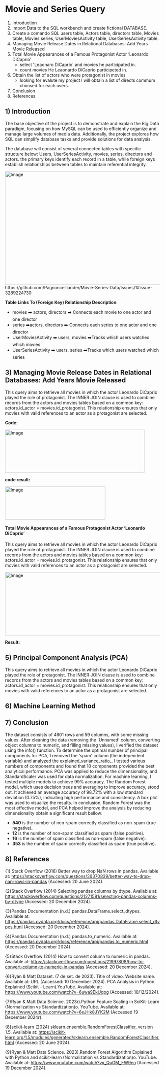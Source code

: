 # Movie and Series Query

1. Introduction
2. Import Data to the SQL workbench and create fictional DATABASE.
3. Create a comando SQL users table, Actors table, directors table, Movies table, Movies series, UserMoviesActivity table, UserSeriesActivity table.
4. Managing Movie Release Dates in Relational Databases: Add Years Movie Released
5. Total Movie Appearances of a Famous Protagonist Actor ‘Leonardo DiCaprio’
    - select 'Leaonaro DiCaprio' and movies he participated in.
    - count movies He Leaonardo DiCaprio participeted in.
7. Obtain the list of actors who were protagonist in movies
    - looking for evalute my project I will obtain a list of directs commum choosed for each users.
8. Conclusion  
9. References

 ## 1) Introduction

 The base objective of the project is to demonstrate and explain the Big Data paradigm, focusing on how MySQL can be used to efficiently organize and manage large volumes of media data. Additionally, the project explores how SQL can simplify database tasks and provide solutions for data analysis.  

 The database will consist of several connected tables with specific structure below:
Users, UserSeriesActivity, movies, series, directors and actors. the primary keys identify each record in a table, while foreign keys establish relationships between tables to maintain referential integrity.

<img width="637" height="369" alt="Image" src="https://github.com/user-attachments/assets/05a21b50-7f4c-4c2d-acc4-9188d1db4d0d" />
https://github.com/Pagnoncelliander/Movie-Series-Data/issues/1#issue-3289224730




__Table	Links To (Foreign Key)	Relationship Description__
 * movies ➡️	actors, directors	➡️ Connects each movie to one actor and one director
 * series	➡️actors, directors ➡️	Connects each series to one actor and one director
 * UserMoviesActivity	➡️ users, movies	➡️Tracks which users watched which movies
 * UserSeriesActivity	➡️ users, series	➡️Tracks which users watched which series


## 3) Managing Movie Release Dates in Relational Databases: Add Years Movie Released

This query aims to retrieve all movies in which the actor Leonardo DiCaprio played the role of protagonist. The INNER JOIN clause is used to combine records from the actors and movies tables based on a common key: actors.id_actor = movies.id_protagonist. This relationship ensures that only movies with valid references to an actor as a protagonist are selected.	


__Code:__


<img width="454" height="140" alt="Image" src="https://github.com/user-attachments/assets/a7698a34-c075-458f-ba8a-4450ae425f6e" />

__code result:__


<img width="326" height="107" alt="Image" src="https://github.com/user-attachments/assets/cc8d1432-4664-4155-a44d-1c6637246aff" />


#### Total Movie Appearances of a Famous Protagonist Actor ‘Leonardo DiCaprio’

This query aims to retrieve all movies in which the actor Leonardo DiCaprio played the role of
protagonist. The INNER JOIN clause is used to combine records from the actors and movies
tables based on a common key: actors.id_actor = movies.id_protagonist. This relationship
ensures that only movies with valid references to an actor as a protagonist are selected.

<img width="613" height="205" alt="Image" src="https://github.com/user-attachments/assets/d1c8ba4a-8e47-45d0-b304-9bb09c1ba617" />

__Result:__



## 5) Principal Component Analysis (PCA) 

This query aims to retrieve all movies in which the actor Leonardo DiCaprio played the role of
protagonist. The INNER JOIN clause is used to combine records from the actors and movies
tables based on a common key: actors.id_actor = movies.id_protagonist. This relationship
ensures that only movies with valid references to an actor as a protagonist are selected.




## 6) Machine Learning Method 



## 7) Conclusion

The dataset consists of 4601 rows and 59 columns, with some missing values. After cleaning the data (removing the 'Unnamed' column, converting object columns to numeric, and filling missing values), I verified the dataset using the info() function.
To determine the optimal number of principal components for PCA, I removed the 'spam' column (the independent variable) and analyzed the explained_variance_ratio_. I tested various numbers of components and found that 10 components provided the best analytical performance. PCA was applied to reduce the dimensionality, and StandardScaler was used for data normalization.
For machine learning, I tested multiple models to achieve 99% accuracy. The Random Forest model, which uses decision trees and averaging to improve accuracy, stood out. It achieved an average accuracy of 98.72% with a low standard deviation (0.75%), indicating high performance and consistency. A box plot was used to visualize the results.
In conclusion, Random Forest was the most effective model, and PCA helped improve the analysis by reducing dimensionality obtain a significant result bellow:

- **540** is the number of non-spam correctly classified as non-spam (true negative).
- **12** is the number of non-spam classified as spam (false positive).
- **16** is the number of spam classified as non-spam (false negative).
- **353** is the number of spam correctly classified as spam (true positive).


## 8) References

{1} Stack Overflow (2016) Better way to drop NaN rows in pandas. Available at: https://stackoverflow.com/questions/36370839/better-way-to-drop-nan-rows-in-pandas (Accessed: 20 June 2024).

{2}Stack Overflow (2014) Selecting pandas columns by dtype. Available at: https://stackoverflow.com/questions/21271581/selecting-pandas-columns-by-dtype (Accessed: 20 December 2024).

{3}Pandas Documentation (n.d.) pandas.DataFrame.select_dtypes. Available at: https://pandas.pydata.org/docs/reference/api/pandas.DataFrame.select_dtypes.html (Accessed: 20 December 2024).

{4}Pandas Documentation (n.d.) pandas.to_numeric. Available at: https://pandas.pydata.org/docs/reference/api/pandas.to_numeric.html (Accessed: 20 December 2024).

{5}Stack Overflow (2014) How to convert column to numeric in pandas. Available at: https://stackoverflow.com/questions/21997808/how-to-convert-column-to-numeric-in-pandas (Accessed: 20 December 2024).

{6}Ryan & Matt Dataset. (7 de set. de 2023). Title of video. Website name. Available at: URL (Accessed: 10 December 2024).
PCA Analysis in Python Explained (Scikit - Learn).YouTube. Available at: https://www.youtube.com/watch?v=6uwa9EkUqpg (Accessed: 10/12/2024).

{7}Ryan & Matt Data Science. 2023r).Python Feature Scaling in SciKit-Learn (Normalization vs Standardization)o. YouTube. Available at: https://www.youtube.com/watch?v=6eJHk8JYK2M (Accessed 19 December 2024r).

{8}scikit-learn (2024) sklearn.ensemble.RandomForestClassifier, version 1.5. Available at: https://scikit-learn.org/1.5/modules/generated/sklearn.ensemble.RandomForestClassifier.html (Accessed: 20 June 2024).

{9}Ryan & Matt Data Science. 2023).Random Forest Algorithm Explained with Python and scikit-learn (Normalization vs Standardization)o. YouTube. Available at: https://www.youtube.com/watch?v=_QuGM_FW9eo (Accessed 19 December 2024).
